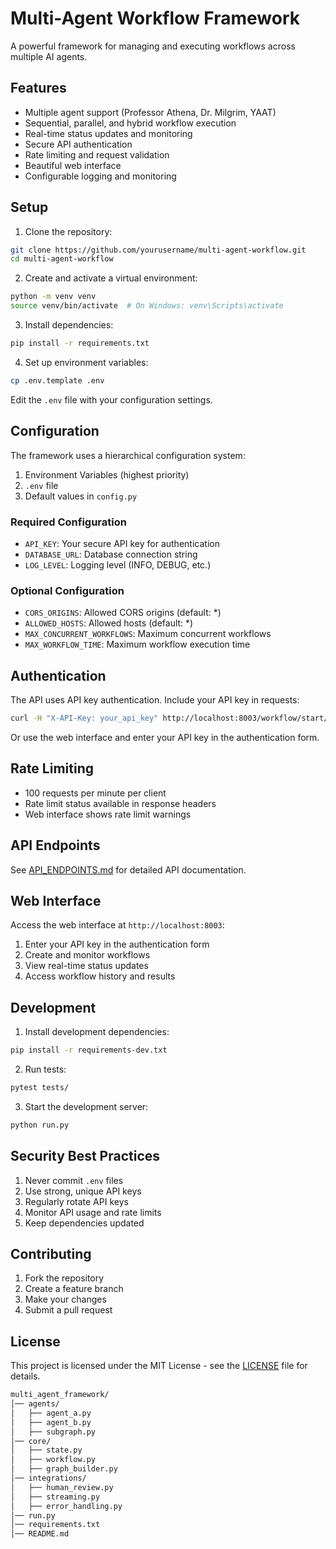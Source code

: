 # Multi-Agent Workflow Framework

A powerful framework for managing and executing workflows across multiple AI agents.

## Features

- Multiple agent support (Professor Athena, Dr. Milgrim, YAAT)
- Sequential, parallel, and hybrid workflow execution
- Real-time status updates and monitoring
- Secure API authentication
- Rate limiting and request validation
- Beautiful web interface
- Configurable logging and monitoring

## Setup

1. Clone the repository:
```bash
git clone https://github.com/yourusername/multi-agent-workflow.git
cd multi-agent-workflow
```

2. Create and activate a virtual environment:
```bash
python -m venv venv
source venv/bin/activate  # On Windows: venv\Scripts\activate
```

3. Install dependencies:
```bash
pip install -r requirements.txt
```

4. Set up environment variables:
```bash
cp .env.template .env
```
Edit the `.env` file with your configuration settings.

## Configuration

The framework uses a hierarchical configuration system:

1. Environment Variables (highest priority)
2. `.env` file
3. Default values in `config.py`

### Required Configuration

- `API_KEY`: Your secure API key for authentication
- `DATABASE_URL`: Database connection string
- `LOG_LEVEL`: Logging level (INFO, DEBUG, etc.)

### Optional Configuration

- `CORS_ORIGINS`: Allowed CORS origins (default: *)
- `ALLOWED_HOSTS`: Allowed hosts (default: *)
- `MAX_CONCURRENT_WORKFLOWS`: Maximum concurrent workflows
- `MAX_WORKFLOW_TIME`: Maximum workflow execution time

## Authentication

The API uses API key authentication. Include your API key in requests:

```bash
curl -H "X-API-Key: your_api_key" http://localhost:8003/workflow/start/
```

Or use the web interface and enter your API key in the authentication form.

## Rate Limiting

- 100 requests per minute per client
- Rate limit status available in response headers
- Web interface shows rate limit warnings

## API Endpoints

See [API_ENDPOINTS.md](docs/API_ENDPOINTS.md) for detailed API documentation.

## Web Interface

Access the web interface at `http://localhost:8003`:

1. Enter your API key in the authentication form
2. Create and monitor workflows
3. View real-time status updates
4. Access workflow history and results

## Development

1. Install development dependencies:
```bash
pip install -r requirements-dev.txt
```

2. Run tests:
```bash
pytest tests/
```

3. Start the development server:
```bash
python run.py
```

## Security Best Practices

1. Never commit `.env` files
2. Use strong, unique API keys
3. Regularly rotate API keys
4. Monitor API usage and rate limits
5. Keep dependencies updated

## Contributing

1. Fork the repository
2. Create a feature branch
3. Make your changes
4. Submit a pull request

## License

This project is licensed under the MIT License - see the [LICENSE](LICENSE) file for details.

```bash
multi_agent_framework/
│── agents/
│   ├── agent_a.py
│   ├── agent_b.py
│   ├── subgraph.py
│── core/
│   ├── state.py
│   ├── workflow.py
│   ├── graph_builder.py
│── integrations/
│   ├── human_review.py
│   ├── streaming.py
│   ├── error_handling.py
│── run.py
│── requirements.txt
│── README.md
```
